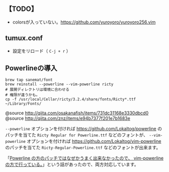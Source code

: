 ## 【TODO】
 -  colorsが入っていない。https://github.com/yuroyoro/yuroyoro256.vim
 
## tumux.conf
 - 設定をリロード（ `C-j + r` ）

## Powerlineの導入
```
brew tap sanemat/font
brew reinstall --powerline --vim-powerline ricty
# 展開ディレクトリは環境に合わせる
# 権限が違うかも。
cp -f /usr/local/Cellar/ricty/3.2.4/share/fonts/Ricty*.ttf ~/Library/Fonts/ 
```
@source http://qiita.com/osakanafish/items/731dc31168e3330dbcd0  
@source http://qiita.com/znz/items/e94b7377f201e7b1683e  

`--powerline` オプションを付ければ https://github.com/Lokaltog/powerline のパッチを当てた `Ricty Regular for Powerline.ttf` などのフォントが、 `--vim-powerline` オプションを付ければ https://github.com/Lokaltog/vim-powerline のパッチを当てた `Ricty-Regular-Powerline.ttf` などのフォントが出来ます。

「[Powerline の方のパッチではなぜかうまく出来なかったので、 vim-powerline の方で行っている。](http://yuyunko.bitbucket.org/blog/html/2013/09/14/ricty_powerline_install.html)」という話があったので、両方対応しています。
